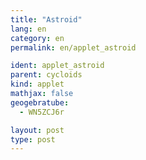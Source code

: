 ```yaml
---
title: "Astroid"
lang: en
category: en
permalink: en/applet_astroid

ident: applet_astroid
parent: cycloids
kind: applet
mathjax: false
geogebratube:
  - WN5ZCJ6r

layout: post
type: post
---
```


<div style="height:600px; width:800px; margin: auto;" id="applet_containerWN5ZCJ6r"></div>